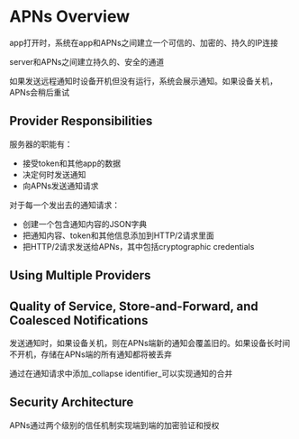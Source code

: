 # APNs Overview

app打开时，系统在app和APNs之间建立一个可信的、加密的、持久的IP连接

server和APNs之间建立持久的、安全的通道

如果发送远程通知时设备开机但没有运行，系统会展示通知。如果设备关机，APNs会稍后重试

## Provider Responsibilities

服务器的职能有：

* 接受token和其他app的数据
* 决定何时发送通知
* 向APNs发送通知请求

对于每一个发出去的通知请求：

* 创建一个包含通知内容的JSON字典
* 把通知内容、token和其他信息添加到HTTP/2请求里面
* 把HTTP/2请求发送给APNs，其中包括cryptographic credentials

## Using Multiple Providers

## Quality of Service, Store-and-Forward, and Coalesced Notifications

发送通知时，如果设备关机，则在APNs端新的通知会覆盖旧的。如果设备长时间不开机，存储在APNs端的所有通知都将被丢弃

通过在通知请求中添加_collapse identifier_可以实现通知的合并

## Security Architecture

APNs通过两个级别的信任机制实现端到端的加密验证和授权



  



